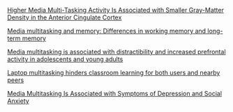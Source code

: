 <!--bl
(filemeta
    (title "Multitasking Research"))
/bl-->

[Higher Media Multi-Tasking Activity Is Associated with Smaller Gray-Matter Density in the Anterior Cingulate Cortex](https://www.ncbi.nlm.nih.gov/pmc/articles/PMC4174517/)

[Media multitasking and memory: Differences in working memory and long-term memory](https://pubmed.ncbi.nlm.nih.gov/26223469/)

[Media multitasking is associated with distractibility and increased prefrontal activity in adolescents and young adults](https://www.sciencedirect.com/science/article/abs/pii/S1053811916300441)

[Laptop multitasking hinders classroom learning for both users and nearby peers](https://www.sciencedirect.com/science/article/pii/S0360131512002254)

[Media Multitasking Is Associated with Symptoms of Depression and Social Anxiety](https://www.psychologytoday.com/us/blog/the-squeaky-wheel/201606/10-real-risks-multitasking-mind-and-body)